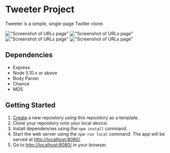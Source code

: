 # Tweeter Project

Tweeter is a simple, single-page Twitter clone.

!["Screenshot of URLs page"]("https://github.com/Abdulrahman48811/tweeter/blob/master/public/images/HOME%20PAGE~SMALLER%20SCREEN.png")
!["Screenshot of URLs page"]("https://github.com/Abdulrahman48811/tweeter/blob/master/public/images/LARGER%20SCREEN.png")
!["Screenshot of URLs page"]("https://github.com/Abdulrahman48811/tweeter/blob/master/public/images/%22LIKE%22%20A%20TWEET.png")
!["Screenshot of URLs page"]("https://github.com/Abdulrahman48811/tweeter/blob/master/public/images/TOO%20MANY%20WORDS.png")


## Dependencies

- Express
- Node 5.10.x or above
- Body Parser
- Chance
- MD5

## Getting Started

1. [Create](https://docs.github.com/en/repositories/creating-and-managing-repositories/creating-a-repository-from-a-template) a new repository using this repository as a template.
2. Clone your repository onto your local device.
3. Install dependencies using the `npm install` command.
3. Start the web server using the `npm run local` command. The app will be served at <http://localhost:8080/>.
4. Go to <http://localhost:8080/> in your browser.